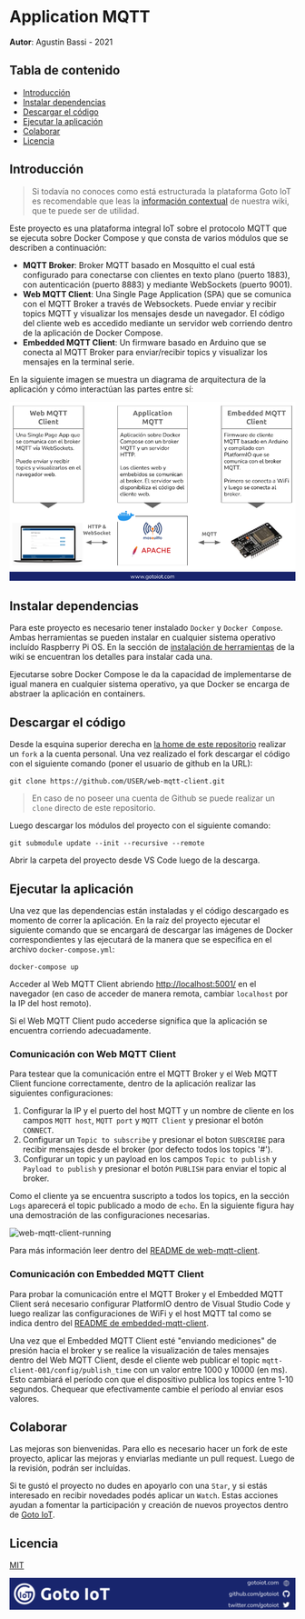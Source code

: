 # Application MQTT

**Autor**: Agustin Bassi - 2021

## Tabla de contenido

* [Introducción](#introducción)
* [Instalar dependencias](#instalar-dependencias)
* [Descargar el código](#descargar-el-código)
* [Ejecutar la aplicación](#ejecutar-la-aplicación)
* [Colaborar](#colaborar)
* [Licencia](#licencia)

## Introducción

> Si todavía no conoces como está estructurada la plataforma Goto IoT es recomendable que leas la [información contextual](https://github.com/gotoiot/doc/wiki#informaci%C3%B3n-contextual) de nuestra wiki, que te puede ser de utilidad.

Este proyecto es una plataforma integral IoT sobre el protocolo MQTT que se ejecuta sobre Docker Compose y que consta de varios módulos que se describen a continuación:

* **MQTT Broker**: Broker MQTT basado en Mosquitto el cual está configurado para conectarse con clientes en texto plano (puerto 1883), con autenticación (puerto 8883) y mediante WebSockets (puerto 9001).
* **Web MQTT Client**: Una Single Page Application (SPA) que se comunica con el MQTT Broker a través de Websockets. Puede enviar y recibir topics MQTT y visualizar los mensajes desde un navegador. El código del cliente web es accedido mediante un servidor web corriendo dentro de la aplicación de Docker Compose.
* **Embedded MQTT Client**: Un firmware basado en Arduino que se conecta al MQTT Broker para enviar/recibir topics y visualizar los mensajes en la terminal serie.

En la siguiente imagen se muestra un diagrama de arquitectura de la aplicación y cómo interactúan las partes entre sí:

![architecture](doc/architecture.png)

## Instalar dependencias

Para este proyecto es necesario tener instalado `Docker` y `Docker Compose`. Ambas herramientas se pueden instalar en cualquier sistema operativo incluído Raspberry Pi OS. En la sección de [instalación de herramientas](https://github.com/gotoiot/doc/wiki/Herramientas#instalaci%C3%B3n) de la wiki se encuentran los detalles para instalar cada una.

Ejecutarse sobre Docker Compose le da la capacidad de implementarse de igual manera en cualquier sistema operativo, ya que Docker se encarga de abstraer la aplicación en containers.

## Descargar el código

Desde la esquina superior derecha en [la home de este repositorio](https://github.com/gotoiot/application-mqtt) realizar un `fork` a la cuenta personal. Una vez realizado el fork descargar el código con el siguiente comando (poner el usuario de github en la URL):

```
git clone https://github.com/USER/web-mqtt-client.git
```

> En caso de no poseer una cuenta de Github se puede realizar un `clone` directo de este repositorio.

Luego descargar los módulos del proyecto con el siguiente comando:

```
git submodule update --init --recursive --remote
```

Abrir la carpeta del proyecto desde VS Code luego de la descarga.

## Ejecutar la aplicación

Una vez que las dependencias están instaladas y el código descargado es momento de correr la aplicación. En la raíz del proyecto ejecutar el siguiente comando que se encargará de descargar las imágenes de Docker correspondientes y las ejecutará de la manera que se especifica en el archivo `docker-compose.yml`:

```
docker-compose up
```

Acceder al Web MQTT Client abriendo [http://localhost:5001/](http://localhost:5001/) en el navegador (en caso de acceder de manera remota, cambiar `localhost` por la IP del host remoto).

Si el Web MQTT Client pudo accederse significa que la aplicación se encuentra corriendo adecuadamente.

### Comunicación con Web MQTT Client

Para testear que la comunicación entre el MQTT Broker y el Web MQTT Client funcione correctamente, dentro de la aplicación realizar las siguientes configuraciones:

1. Configurar la IP y el puerto del host MQTT  y un nombre de cliente en los campos `MQTT host`, `MQTT port` y `MQTT Client` y presionar el botón `CONNECT`.
2. Configurar un `Topic to subscribe` y presionar el boton `SUBSCRIBE` para recibir mensajes desde el broker (por defecto todos los topics '#').
3. Configurar un topic y un payload en los campos `Topic to publish` y `Payload to publish` y presionar el botón `PUBLISH` para enviar el topic al broker. 

Como el cliente ya se encuentra suscripto a todos los topics, en la sección `Logs` aparecerá el topic publicado a modo de `echo`. En la siguiente figura hay una demostración de las configuraciones necesarias.

![web-mqtt-client-running](doc/mqtt-web-client-running.png)

Para más información leer dentro del [README de web-mqtt-client](https://github.com/gotoiot/web-mqtt-client).

### Comunicación con Embedded MQTT Client

Para probar la comunicación entre el MQTT Broker y el Embedded MQTT Client será necesario configurar PlatformIO dentro de Visual Studio Code y luego realizar las configuraciones de WiFi y el host MQTT tal como se indica dentro del [README de embedded-mqtt-client](https://github.com/gotoiot/embedded-mqtt-client).

Una vez que el Embedded MQTT Client esté "enviando mediciones" de presión hacia el broker y se realice la visualización de tales mensajes dentro del Web MQTT Client, desde el cliente web publicar el topic `mqtt-client-001/config/publish_time` con un valor entre 1000 y 10000 (en ms). Esto cambiará el período con que el dispositivo publica los topics entre 1-10 segundos. Chequear que efectivamente cambie el período al enviar esos valores.

## Colaborar

Las mejoras son bienvenidas. Para ello es necesario hacer un fork de este proyecto, aplicar las mejoras y enviarlas mediante un pull request. Luego de la revisión, podrán ser incluídas.

Si te gustó el proyecto no dudes en apoyarlo con una `Star`, y si estás interesado en recibir novedades podés aplicar un `Watch`. Estas acciones ayudan a fomentar la participación y creación de nuevos proyectos dentro de [Goto IoT](https://github.com/gotoiot/).

## Licencia

[MIT](https://choosealicense.com/licenses/mit/)

![footer](doc/gotoiot-footer.png)